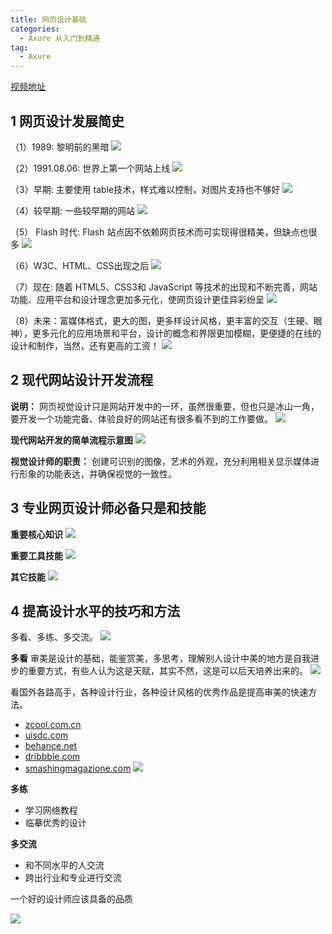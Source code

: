 ```yaml
---
title: 网页设计基础
categories:
  - Axure 从入门到精通
tag:
  - Axure
---
```



[视频地址](http://www.jikexueyuan.com/course/1896.html)

## 1 网页设计发展简史
（1）1989: 黎明前的黑暗
![](http://o7m5xjmtl.bkt.clouddn.com/5816f5e6decdde161f000000.png)

（2）1991.08.06: 世界上第一个网站上线
![](http://o7m5xjmtl.bkt.clouddn.com/5816f64cdecdde161f000002.png)

（3）早期: 主要使用 table技术，样式难以控制，对图片支持也不够好
![](http://o7m5xjmtl.bkt.clouddn.com/5816f6a1decdde161f000003.png)

（4）较早期: 一些较早期的网站
![](http://o7m5xjmtl.bkt.clouddn.com/5816f6c7decdde161f000004.png)

（5） Flash 时代: Flash 站点因不依赖网页技术而可实现得很精美，但缺点也很多
![](http://o7m5xjmtl.bkt.clouddn.com/5816f70bdecdde161f000005.png)

（6）W3C、HTML、CSS出现之后
![](http://o7m5xjmtl.bkt.clouddn.com/5816f73ddecdde161f000006.png)

（7）现在: 随着 HTML5、CSS3和 JavaScript 等技术的出现和不断完善，网站功能、应用平台和设计理念更加多元化，使网页设计更佳异彩纷呈
![](http://o7m5xjmtl.bkt.clouddn.com/5816f793decdde161f000007.png)

（8）未来：富媒体格式，更大的图，更多样设计风格，更丰富的交互（生硬、眼神），更多元化的应用场景和平台，设计的概念和界限更加模糊，更便捷的在线的设计和制作，当然，还有更高的工资！
![](http://o7m5xjmtl.bkt.clouddn.com/5816f80edecdde161f000008.png)


## 2 现代网站设计开发流程
**说明：** 网页视觉设计只是网站开发中的一环，虽然很重要，但也只是冰山一角，要开发一个功能完备、体验良好的网站还有很多看不到的工作要做。
![](http://o7m5xjmtl.bkt.clouddn.com/5816f867decdde161f000009.png)


**现代网站开发的简单流程示意图**
![](http://o7m5xjmtl.bkt.clouddn.com/5816f8aadecdde161f00000a.png)


**视觉设计师的职责：** 创建可识别的图像，艺术的外观，充分利用相关显示媒体进行形象的功能表达，并确保视觉的一致性。

## 3 专业网页设计师必备只是和技能
**重要核心知识**
![](http://o7m5xjmtl.bkt.clouddn.com/5816fa65decdde161f00000b.png)

**重要工具技能**
![](http://o7m5xjmtl.bkt.clouddn.com/5816fa7ddecdde161f00000c.png)

**其它技能**
![](http://o7m5xjmtl.bkt.clouddn.com/5816faa2decdde161f00000d.png)

## 4 提高设计水平的技巧和方法
多看、多练、多交流。
![](http://o7m5xjmtl.bkt.clouddn.com/5816facddecdde161f00000e.png)

**多看**
审美是设计的基础，能鉴赏美，多思考，理解别人设计中美的地方是自我进步的重要方式，有些人认为这是天赋，其实不然，这是可以后天培养出来的。
![](http://o7m5xjmtl.bkt.clouddn.com/5816fb4cdecdde161f00000f.png)

看国外各路高手，各种设计行业，各种设计风格的优秀作品是提高审美的快速方法。
- [zcool.com.cn](zcool.com.cn)
- [uisdc.com](uisdc.com)
- [behance.net](behance.net)
- [dribbble.com](dribbble.com)
- [smashingmagazione.com](smashingmagazione.com)
![](http://o7m5xjmtl.bkt.clouddn.com/5816fbfadecdde161f000010.png)

**多练**
+ 学习网络教程
+ 临摹优秀的设计

**多交流**
+ 和不同水平的人交流
+ 跨出行业和专业进行交流

一个好的设计师应该具备的品质

![](http://o7m5xjmtl.bkt.clouddn.com/5816fc5cdecdde161f000011.png)